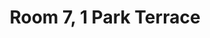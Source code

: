 ---
basin: 'Yes'
cudn: true
floor: Second
grade: 4
images: []
living_room: 'No'
location: 1 Park Terrace
name: '7'
network: Wireless Only
title: Room 7, 1 Park Terrace
---